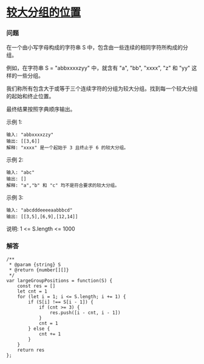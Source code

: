 # [较大分组的位置](https://leetcode-cn.com/problems/positions-of-large-groups)

### 问题

在一个由小写字母构成的字符串 S 中，包含由一些连续的相同字符所构成的分组。

例如，在字符串 S = "abbxxxxzyy" 中，就含有 "a", "bb", "xxxx", "z" 和 "yy" 这样的一些分组。

我们称所有包含大于或等于三个连续字符的分组为较大分组。找到每一个较大分组的起始和终止位置。

最终结果按照字典顺序输出。

示例 1:

```
输入: "abbxxxxzzy"
输出: [[3,6]]
解释: "xxxx" 是一个起始于 3 且终止于 6 的较大分组。
```
示例 2:

```
输入: "abc"
输出: []
解释: "a","b" 和 "c" 均不是符合要求的较大分组。
```
示例 3:

```
输入: "abcdddeeeeaabbbcd"
输出: [[3,5],[6,9],[12,14]]
```
说明:  1 <= S.length <= 1000

### 解答

```
/**
 * @param {string} S
 * @return {number[][]}
 */
var largeGroupPositions = function(S) {
    const res = []
    let cnt = 1
    for (let i = 1; i <= S.length; i += 1) {
        if (S[i] !== S[i - 1]) {
            if (cnt >= 3) {
                res.push([i - cnt, i - 1])
            }
            cnt = 1
        } else {
            cnt += 1
        }
    }
    return res
};
```
